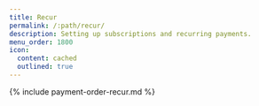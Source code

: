 ```yaml
---
title: Recur
permalink: /:path/recur/
description: Setting up subscriptions and recurring payments.
menu_order: 1800
icon:
  content: cached
  outlined: true
---
```


{% include payment-order-recur.md %}
